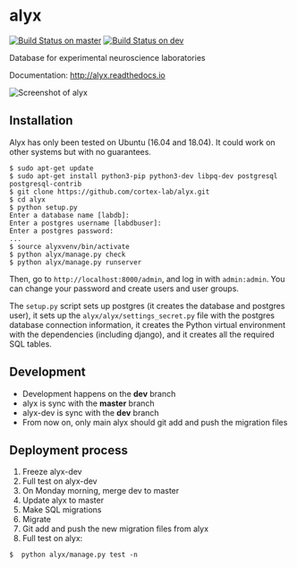 # alyx

[![Build Status on master](https://travis-ci.org/cortex-lab/alyx.svg?branch=master)](https://travis-ci.org/cortex-lab/alyx)
[![Build Status on dev](https://travis-ci.org/cortex-lab/alyx.svg?branch=dev)](https://travis-ci.org/cortex-lab/alyx)

Database for experimental neuroscience laboratories

Documentation: http://alyx.readthedocs.io

![Screenshot of alyx](docs/alyx_screen0.png)

## Installation

Alyx has only been tested on Ubuntu (16.04 and 18.04). It could work on other systems but with no guarantees.

```
$ sudo apt-get update
$ sudo apt-get install python3-pip python3-dev libpq-dev postgresql postgresql-contrib
$ git clone https://github.com/cortex-lab/alyx.git
$ cd alyx
$ python setup.py
Enter a database name [labdb]:
Enter a postgres username [labdbuser]:
Enter a postgres password:
...
$ source alyxvenv/bin/activate
$ python alyx/manage.py check
$ python alyx/manage.py runserver
```

Then, go to `http://localhost:8000/admin`, and log in with `admin:admin`. You can change your password and create users and user groups.

The `setup.py` script sets up postgres (it creates the database and postgres user), it sets up the `alyx/alyx/settings_secret.py` file with the postgres database connection information, it creates the Python virtual environment with the dependencies (including django), and it creates all the required SQL tables.


## Development

* Development happens on the **dev** branch
* alyx is sync with the **master** branch
* alyx-dev is sync with the **dev** branch
* From now on, only main alyx should git add and push the migration files

## Deployment process

1. Freeze alyx-dev
2. Full test on alyx-dev
3. On Monday morning, merge dev to master
4. Update alyx to master
5. Make SQL migrations
6. Migrate
7. Git add and push the new migration files from alyx
8. Full test on alyx:
```
$  python alyx/manage.py test -n
```
